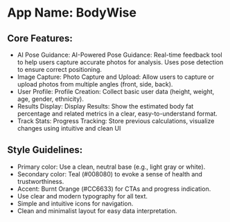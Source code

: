 # **App Name**: BodyWise

## Core Features:

- AI Pose Guidance: AI-Powered Pose Guidance: Real-time feedback tool to help users capture accurate photos for analysis. Uses pose detection to ensure correct positioning.
- Image Capture: Photo Capture and Upload: Allow users to capture or upload photos from multiple angles (front, side, back).
- User Profile: Profile Creation: Collect basic user data (height, weight, age, gender, ethnicity).
- Results Display: Display Results: Show the estimated body fat percentage and related metrics in a clear, easy-to-understand format.
- Track Stats: Progress Tracking: Store previous calculations, visualize changes using intuitive and clean UI

## Style Guidelines:

- Primary color: Use a clean, neutral base (e.g., light gray or white).
- Secondary color: Teal (#008080) to evoke a sense of health and trustworthiness.
- Accent: Burnt Orange (#CC6633) for CTAs and progress indication.
- Use clear and modern typography for all text.
- Simple and intuitive icons for navigation.
- Clean and minimalist layout for easy data interpretation.